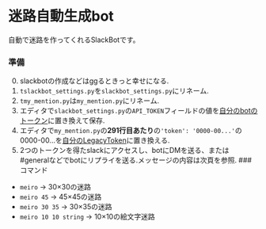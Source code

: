 # 迷路自動生成bot
自動で迷路を作ってくれるSlackBotです。
### 準備
0. slackbotの作成などはggるときっと幸せになる.
1. `tslackbot_settings.py`を`slackbot_settings.py`にリネーム.
2. `tmy_mention.py`は`my_mention.py`にリネーム.
3. エディタで`slackbot_settings.py`の`API_TOKEN`フィールドの値を[自分のbotのトークン](https://api.slack.com/tokens)に置き換えて保存.
4. エディタで`my_mention.py`の**291行目あたり**の`'token': '0000-00...'`の0000-00...を[自分のLegacyToken](https://api.slack.com/custom-integrations/legacy-tokens)に置き換える.
5. 2つのトークンを得たslackにアクセスし、botにDMを送る、または#generalなどでbotにリプライを送る.メッセージの内容は次頁を参照.
###コマンド
 - `meiro` -> 30×30の迷路
 - `meiro 45` -> 45×45の迷路
 - `meiro 30 35` -> 30×35の迷路
 - `meiro 10 10 string` -> 10×10の絵文字迷路